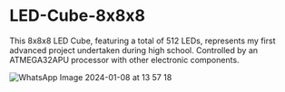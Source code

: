 # LED-Cube-8x8x8
This 8x8x8 LED Cube, featuring a total of 512 LEDs, represents my first advanced project undertaken during high school. Controlled by an ATMEGA32APU processor  with other electronic components.


![WhatsApp Image 2024-01-08 at 13 57 18](https://github.com/MPerskawiec/LED-Cube-8x8x8/assets/96746401/80d43489-d566-4bb8-95de-3dee05bc0a33)
